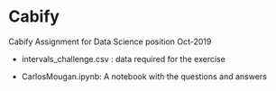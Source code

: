 # Cabify
Cabify Assignment for Data Science position Oct-2019


- intervals_challenge.csv : data required for the exercise

 - CarlosMougan.ipynb: A notebook with the questions and answers

